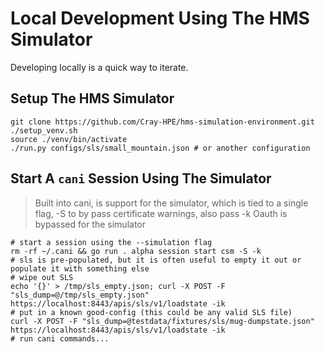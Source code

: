 # Local Development Using The HMS Simulator

Developing locally is a quick way to iterate.

## Setup The HMS Simulator

```shell
git clone https://github.com/Cray-HPE/hms-simulation-environment.git
./setup_venv.sh
source ./venv/bin/activate
./run.py configs/sls/small_mountain.json # or another configuration
```

## Start A `cani` Session Using The Simulator

> Built into cani, is support for the simulator, which is tied to a single flag, -S
> to by pass certificate warnings, also pass -k
> Oauth is bypassed for the simulator

```shell
# start a session using the --simulation flag
rm -rf ~/.cani && go run . alpha session start csm -S -k
# sls is pre-populated, but it is often useful to empty it out or populate it with something else
# wipe out SLS
echo '{}' > /tmp/sls_empty.json; curl -X POST -F "sls_dump=@/tmp/sls_empty.json" https://localhost:8443/apis/sls/v1/loadstate -ik
# put in a known good-config (this could be any valid SLS file)
curl -X POST -F "sls_dump=@testdata/fixtures/sls/mug-dumpstate.json" https://localhost:8443/apis/sls/v1/loadstate -ik
# run cani commands...
```
